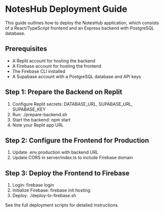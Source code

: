 # NotesHub Deployment Guide

This guide outlines how to deploy the NotesHub application, which consists of a React/TypeScript frontend and an Express backend with PostgreSQL database.

## Prerequisites

- A Replit account for hosting the backend
- A Firebase account for hosting the frontend
- The Firebase CLI installed
- A Supabase account with a PostgreSQL database and API keys

## Step 1: Prepare the Backend on Replit

1. Configure Replit secrets: DATABASE_URL, SUPABASE_URL, SUPABASE_KEY
2. Run: ./prepare-backend.sh
3. Start the backend: npm start
4. Note your Replit app URL

## Step 2: Configure the Frontend for Production

1. Update .env.production with backend URL
2. Update CORS in server/index.ts to include Firebase domain

## Step 3: Deploy the Frontend to Firebase

1. Login: firebase login
2. Initialize Firebase: firebase init hosting
3. Deploy: ./deploy-to-firebase.sh

See the full deployment scripts for detailed instructions.